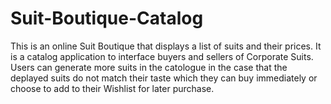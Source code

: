 # Suit-Boutique-Catalog
This is an online Suit Boutique that displays a list of suits and their prices. It is a catalog application to interface buyers and sellers of Corporate Suits. Users can generate more suits in the catologue in the case that the deplayed suits do not match their taste which they can buy immediately or choose to add to their Wishlist for later purchase.

